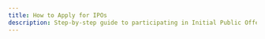 ```yaml
---
title: How to Apply for IPOs
description: Step-by-step guide to participating in Initial Public Offerings, including application process, eligibility, and important dates to remember.
---
```

